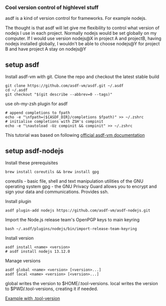 ### Cool version control of highlevel stuff

asdf is a kind of version control for frameworks. For example nodejs.

The thought is that asdf will let give me flexibility to control what version of nodejs I use in each project. Normally nodejs would 
be set globally on my computer. If I would use version nodejs@X in project A and projectB, having nodejs
installed globally, I wouldn't be able to choose nodejs@Y for project B and have project A stay on nodejs@Y

## setup asdf

Install asdf-vm with git. Clone the repo and checkout the latest stable build 
```
git clone https://github.com/asdf-vm/asdf.git ~/.asdf
cd ~/.asdf
git checkout "$(git describe --abbrev=0 --tags)"

```
use oh-my-zsh plugin for asdf
```
# append completions to fpath
echo -e "\nfpath=(${ASDF_DIR}/completions $fpath)" >> ~/.zshrc
# initialise completions with ZSH's compinit
echo -e "\nautoload -Uz compinit && compinit" >> ~/.zshrc
```

This tutorial was based on following [official asdf-vm documentation](https://asdf-vm.com/#/core-manage-asdf-vm)

## setup asdf-nodejs

Install these prerequisites

```
brew install coreutils && brew install gpg
```
coreutils - basic file, shell and text manipulation utilities of the GNU operating system
gpg - the GNU Privacy Guard allows you to encrypt and sign your data and communications. Provides ssh.

Install plugin
```
asdf plugin-add nodejs https://github.com/asdf-vm/asdf-nodejs.git
```
Import the Node.js release team's OpenPGP keys to main keyring
```
bash ~/.asdf/plugins/nodejs/bin/import-release-team-keyring
```

Install version
```
asdf install <name> <version>
# asdf install nodejs 13.12.0
```

Manage versions
```
asdf global <name> <version> [<version>...]
asdf local <name> <version> [<version>...]
```
global writes the version to $HOME/.tool-versions.
local writes the version to $PWD/.tool-versions, creating it if needed.

[Example with .tool-version](../images/screen_shoot_20200414_214135.png)


